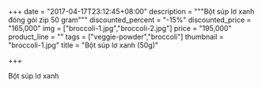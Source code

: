 +++
date = "2017-04-17T23:12:45+08:00"
description = """Bột súp lơ xanh đóng gói zip 50 gram"""
discounted_percent = "-15%"
discounted_price = "165,000"
img = ["broccoli-1.jpg","broccoli-2.jpg"]
price = "195,000"
product_line = ""
tags = ["veggie-powder","broccoli"]
thumbnail = "broccoli-1.jpg"
title = "Bột súp lơ xanh (50g)"

+++

Bột súp lơ xanh 
